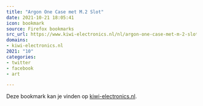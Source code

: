 ```yaml
---
title: "Argon One Case met M.2 Slot"
date: 2021-10-21 18:05:41
icon: bookmark
source: Firefox bookmarks
src_url: https://www.kiwi-electronics.nl/nl/argon-one-case-met-m-2-slot-10355
domains:
- kiwi-electronics.nl
2021: "10"
categories:
- twitter
- facebook
- art

---
```

Deze bookmark kan je vinden op [kiwi-electronics.nl](https://www.kiwi-electronics.nl/nl/argon-one-case-met-m-2-slot-10355).
